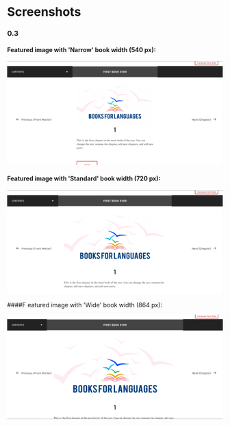 # Screenshots
### 0.3

#### Featured image with 'Narrow' book width (540 px):

![Featured image with 'Narrow' book width](Screenshot_narrow.png)

#### Featured image with 'Standard' book width (720 px):

![Featured image with 'Standard' book width](Screenshot_standard.png)

####F eatured image with 'Wide' book width (864 px):

![Featured image with 'Wide' book width](Screenshot_wide.png)